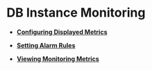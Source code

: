 # DB Instance Monitoring<a name="en-us_topic_0043909806"></a>

-   **[Configuring Displayed Metrics](configuring-displayed-metrics.md)**  

-   **[Setting Alarm Rules](setting-alarm-rules.md)**  

-   **[Viewing Monitoring Metrics](viewing-monitoring-metrics.md)**  


